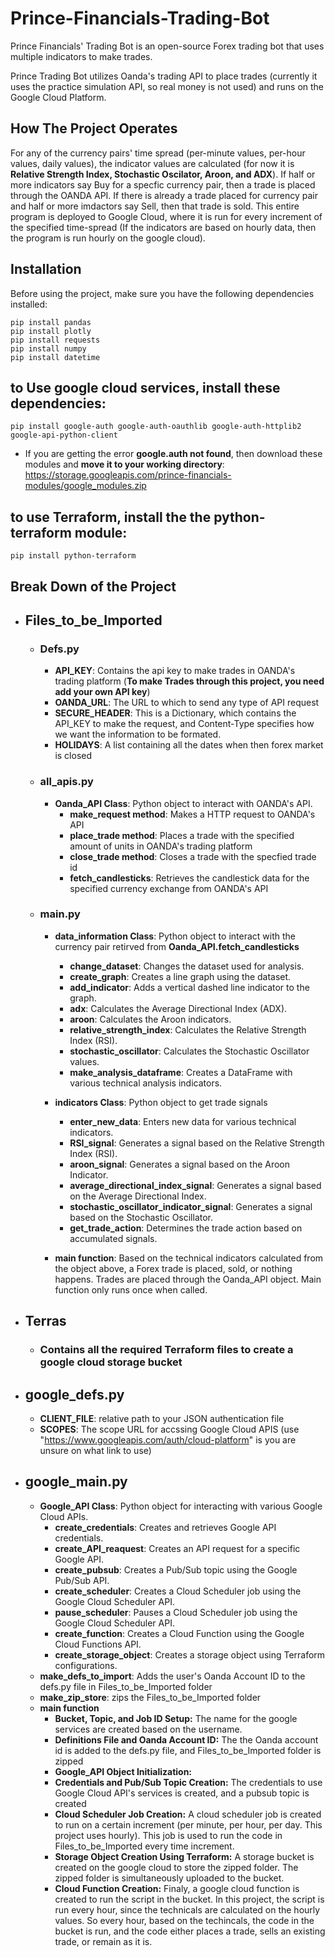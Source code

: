 # Prince-Financials-Trading-Bot

Prince Financials' Trading Bot is an open-source Forex trading bot that uses multiple indicators to make trades.

Prince Trading Bot utilizes Oanda's trading API to place trades (currently it uses the practice simulation API, so real money is not used) and runs on the Google Cloud Platform.

## How The Project Operates
For any of the currency pairs' time spread (per-minute values, per-hour values, daily values), the indicator values are calculated (for now it is **Relative Strength Index, Stochastic Oscilator, Aroon, and ADX**). If half or more indicators say Buy for a specfic currency pair, then a trade is placed through the OANDA API. If there is already a trade placed for currency pair and half or more imdactors say Sell, then that trade is sold. 
This entire program is deployed to Google Cloud, where it is run for every increment of the specified time-spread (If the indicators are based on hourly data, then the program is run hourly on the google cloud).

## Installation
Before using the project, make sure you have the following dependencies installed:
```
pip install pandas
pip install plotly
pip install requests
pip install numpy
pip install datetime
```

## to Use google cloud services, install these dependencies: 
```
pip install google-auth google-auth-oauthlib google-auth-httplib2 google-api-python-client
```

* If you are getting the error **google.auth not found**, then download these modules and **move it to your working directory**: https://storage.googleapis.com/prince-financials-modules/google_modules.zip

## to use Terraform, install the the python-terraform module:
```
pip install python-terraform
```

## Break Down of the Project
- ## Files_to_be_Imported
  - ### Defs.py
    - **API_KEY**: Contains the api key to make trades in OANDA's trading platform (**To make Trades through this project, you need add your own API key**)
    - **OANDA_URL**: The URL to which to send any type of API request
    - **SECURE_HEADER**: This is a Dictionary, which contains the API_KEY to make the request, and Content-Type specifies how we want the information to be formated.
    - **HOLIDAYS**: A list containing all the dates when then forex market is closed
   
  - ### all_apis.py
    - **Oanda_API Class**: Python object to interact with OANDA's API.
      - **make_request method**: Makes a HTTP request to OANDA's API
      - **place_trade method**: Places a trade with the specified amount of units in OANDA's trading platform
      - **close_trade method**: Closes a trade with the specfied trade id
      - **fetch_candlesticks**: Retrieves the candlestick data for the specified currency exchange from OANDA's API 

  - ### main.py
    - **data_information Class**: Python object to interact with the currency pair retirved from **Oanda_API.fetch_candlesticks**
      - **change_dataset**: Changes the dataset used for analysis.
      - **create_graph**: Creates a line graph using the dataset.
      - **add_indicator**: Adds a vertical dashed line indicator to the graph.
      - **adx**: Calculates the Average Directional Index (ADX).
      - **aroon**: Calculates the Aroon indicators.
      - **relative_strength_index**: Calculates the Relative Strength Index (RSI).
      - **stochastic_oscillator**: Calculates the Stochastic Oscillator values.
      - **make_analysis_dataframe**: Creates a DataFrame with various technical analysis indicators.
  
    - **indicators Class**: Python object to get trade signals
      - **enter_new_data**: Enters new data for various technical indicators.
      - **RSI_signal**: Generates a signal based on the Relative Strength Index (RSI).
      - **aroon_signal**: Generates a signal based on the Aroon Indicator.
      - **average_directional_index_signal**: Generates a signal based on the Average Directional Index.
      - **stochastic_oscillator_indicator_signal**: Generates a signal based on the Stochastic Oscillator.
      - **get_trade_action**: Determines the trade action based on accumulated signals.

    - **main function**: Based on the technical indicators calculated from the object above, a Forex trade is placed, sold, or nothing happens. Trades are placed through the Oanda_API object. Main function only runs once when called.
- ## Terras
  - ### Contains all the required Terraform files to create a google cloud storage bucket
- ## google_defs.py
  - **CLIENT_FILE**: relative path to your JSON authentication file
  - **SCOPES**: The scope URL for accssing Google Cloud APIS (use "https://www.googleapis.com/auth/cloud-platform" is you are unsure on what link to use)
- ## google_main.py
  - **Google_API Class**: Python object for interacting with various Google Cloud APIs.
    - **create_credentials**: Creates and retrieves Google API credentials.
    - **create_API_reaquest**: Creates an API request for a specific Google API.
    - **create_pubsub**: Creates a Pub/Sub topic using the Google Pub/Sub API.
    - **create_scheduler**: Creates a Cloud Scheduler job using the Google Cloud Scheduler API.
    - **pause_scheduler**: Pauses a Cloud Scheduler job using the Google Cloud Scheduler API.
    - **create_function**: Creates a Cloud Function using the Google Cloud Functions API.
    - **create_storage_object**: Creates a storage object using Terraform configurations.
  - **make_defs_to_import**: Adds the user's Oanda Account ID to the defs.py file in Files_to_be_Imported folder
  - **make_zip_store**: zips the Files_to_be_Imported folder
  - **main function**
    - **Bucket, Topic, and Job ID Setup:** The name for the google services are created based on the username. 
    - **Definitions File and Oanda Account ID:** The the Oanda account id is added to the defs.py file, and Files_to_be_Imported folder is zipped
    - **Google_API Object Initialization:**
    - **Credentials and Pub/Sub Topic Creation:** The credentials to use Google Cloud API's services is created, and a pubsub topic is created
    - **Cloud Scheduler Job Creation:** A cloud scheduler job is created to run on a certain increment (per minute, per hour, per day. This project uses hourly). This job is used to run the code in Files_to_be_Imported every time increment. 
    - **Storage Object Creation Using Terraform:** A storage bucket is created on the google cloud to store the zipped folder. The zipped folder is simultaneously uploaded to the bucket. 
    - **Cloud Function Creation:** Finaly, a google cloud function is created to run the script in the bucket. In this project, the script is run every hour, since the technicals are calculated on the hourly values. So every hour, based on the techincals, the code in the bucket is run, and the code either places a trade, sells an existing trade, or remain as it is. 

